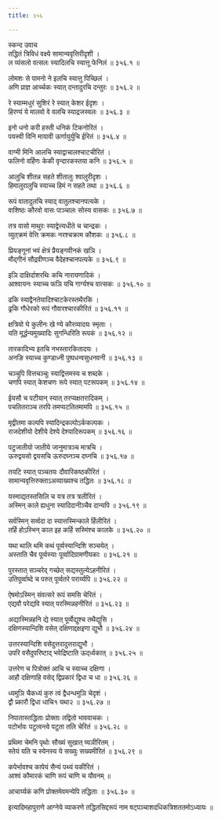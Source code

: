 ```yaml
---
title: ३५६

---
```

स्कन्द उवाच  
तद्धितं त्रिविधं वक्ष्ये सामान्यवृत्तिरीदृशी ।  
ल व्यंसलो वत्सलः स्यादिलचि स्यात्तू फेनिलं ॥ ३५६.१ ॥  
  
लोमशः से पामनो ने इलचि स्यात्तु पिच्छिलं ।  
अणि प्राज्ञ आर्च्चकः स्यात् दन्तादुरचि दन्तुरः ॥ ३५६.२ ॥  
  
रे स्याम्मधुरं सुशिरं रे स्यात् केशर ईदृशः ।  
हिरण्यं ये मालवो वे वलचि स्याद्रजस्वलः ॥ ३५६.३ ॥  
  
इनो धनो करी हस्ती धनिकं टिकनोरितं ।  
पयस्वी विनि मायावी ऊर्णायुर्युचि ईरितं ॥ ३५६.४ ॥  
  
वाग्मी मिनि आलचि स्याद्वाचालश्चाटचीरितं ।  
फलिनो वर्हिणः केकी वृन्दारकस्तया कनि ॥ ३५६.५ ॥  
  
आलुचि शीतन्न सहते शीतालुः श्वालुरीदृशः ।  
हिमालुरालुचि स्याच्च हिमं न सहते तथा ॥ ३५६.६ ॥  
  
रूपं वातादुलचि स्याद् वातुलश्चानपत्यके ।  
वाशिष्ठः कौरवो वासः पाञ्चालः सोस्य वासकः ॥ ३५६.७ ॥  
  
तत्र वासो माथुरः स्याद्वेत्त्यधीते च चान्द्रकः ।  
व्युत्‌क्रमं वेत्ति क्रमकः नरश्चक्राम कौशकः ॥ ३५६.८ ॥  
  
प्रियङ्गूनां भवं क्षेत्रं प्रैयङ्गवीनकं खञि ।  
मौद्‌गीनं सौद्रवीणञ्च वैदेहश्चानपत्यके ॥ ३५६.९ ॥  
  
इञि दाक्षिर्दाशरथिः कचि नारायणादिकं ।  
आश्वायनः स्याच्च फञि यचि गार्ग्यश्च वात्सकः ॥ ३५६.१० ॥  
  
ढकि स्याद्वैनतेयादिश्चाटकेरस्तथैरकि ।  
ढ्रकि गौधेरको रूपं गौवारश्चारकीरितं ॥ ३५६.११ ॥  
  
क्षत्रियो घे कुलीनः खे ण्ये कौरव्यादयः स्मृताः ।  
यति मूर्द्धन्यमुख्यादिः सुगन्धिरिति रूपकं ॥ ३५६.१२ ॥  
  
तारकादिभ्य इतचि नभस्तारकितादयः ।  
अनङि स्याच्च कुण्डाध्नी पुष्पधन्वसुधनवनी ॥ ३५६.१३ ॥  
  
चञ्चुपि वित्तचञ्चुः स्याद्वित्तमस्य च शब्दके ।  
चणपि स्यात् केशचणः रूपे स्यात् पटरूपकम् ॥ ३५६.१४ ॥  
  
ईयसौ च पटीयान् स्यात् तरप्यक्षतरादिकम् ।  
पचतितराञ्च तरपि तमप्यटतितमामपि ॥ ३५६.१५ ॥  
  
मृद्वीतमा कल्पपि स्यादिन्द्रकल्पोऽर्ककल्पकः ।  
राजदेशीयो देशीये देश्ये देश्यादिरूपकम् ॥ ३५६.१६ ॥  
  
पटुजातीयो जातीये जानुमात्रञ्च मात्रचि ।  
ऊरुद्वयसो द्वयसचि ऊरुदघ्नञ्च दघ्नचि ॥ ३५६.१७ ॥  
  
तयटि स्यात् पञ्चतयः दौवारिकष्ठकीरितं ।  
सामान्यवृत्तिरुक्ताऽअव्याख्यश्च तद्धितः ॥ ३५६.१८ ॥  
  
यस्माद्यतस्तसिलि च यत्र तत्र त्रलीरितं ।  
अस्मिन् काले ह्यधुना स्यादिदानीञ्चैव दान्यपि ॥ ३५६.१९ ॥  
  
सर्वस्मिन् सर्व्वदा दा स्यात्तस्मिन्काले र्हिलीरितं ।  
तर्हि होऽस्भिन् काल इह कर्हि सस्मिंश्च कालके ॥ ३५६.२० ॥  
  
यथा थालि थमि कथं पूर्व्वस्यान्दिशि सञ्चयेत् ।  
अस्ताति चैव पूर्व्वस्याः पूर्व्वादिग्रामणीयकाः ॥ ३५६.२१ ॥  
  
पुरस्तात् सञ्चरेद् गच्छेत् सद्यस्तुल्येऽहनीरितं ।  
उतिपूर्व्वाब्दे च परुत् पूर्व्वतरे परार्य्यपि ॥ ३५६.२२ ॥  
  
ऐषमोऽस्मिन् संवत्सरे रूपं समसि चेरितं ।  
एद्यवौ परेद्यवि स्यात् परस्मिन्नहनीरितं ॥ ३५६.२३ ॥  
  
अद्यास्मिन्नहनि द्ये स्यात् पूर्व्वेद्युश्च तथैद्युसि ।  
दक्षिणस्यान्दिशि वसेत् दक्षिणाद्दक्षइणा द्युभौ ॥ ३५६.२४ ॥  
  
उत्तरस्यान्दिशि वसेदुत्तरादुत्तराद्युभौ ।  
उपरि वसैदुपरिष्टाद् भवेद्रिष्टाति ऊद्‌र्ध्वकात् ॥ ३५६.२५ ॥  
  
उत्तरेण च पित्रोक्तं आचि च स्याच्च दक्षिणा ।  
आहौ दक्षिणाहि वसेद् द्विप्रकारं द्विधा च धा ॥ ३५६.२६ ॥  
  
ध्यमुञि चैकध्यं कुरु त्वं द्वैधन्धमुञि चेदृशं ।  
द्वौ प्र्कारौ द्विधा धाचि१ यथा२ ॥ ३५६.२७ ॥  
  
निपातास्तद्धिताः प्रोक्ताः तद्वितो भाववाचकः ।  
पटोर्भावः पटुत्वन्त्वे पटुता तलि चेरितं ॥ ३५६.२८ ॥  
  
प्रथिमा चेमनि पृथोः सौख्यं सुखात् ष्यञीरितम् ।  
स्तेयं यति च स्येनस्य ये सख्युः सख्यमीरितं ॥ ३५६.२९ ॥  
  
कपेर्भावश्च कापेयं सैन्यं पथ्यं यकीरितं ।  
आश्वं कौमारकं चाणि रूपं चाणि च यौवनम् ॥  
  
आचार्य्यकं कणि प्रोक्तमेवमन्येपि तद्धिताः ॥ ३५६.३० ॥  
  
इत्यादिमहापुराणे आग्नेये व्याकरणे तद्धितसिद्दरूपं नाम षट्‌पञ्चाशदधिकत्रिशततमोऽध्यायः ॥